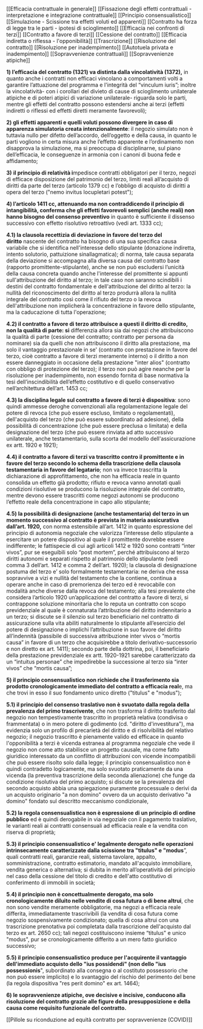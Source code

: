 [[Efficacia contrattuale in generale]]
[[Fissazione degli effetti contrattuali - interpretazione e integrazione contrattuale]]
[[Principio consensualistico]]
[[Simulazione - Scissione tra effetti voluti ed apparenti]]
[[Contratto ha forza di legge tra le parti - ipotesi di scioglimento]]
[[Efficacia nei confronti di terzi]]
[[Contratto a favore di terzi]]
[[Cessione del contratto]]
[[Efficacia indiretta o riflessa - l'opponibilità]]
[[Trascrizione]]
[[Risoluzione del contratto]]
[[Risoluzione per inadempimento]]
[[Autotuela privata e inadempimento]]
[[Sopravvenienze contrattuali]]
[[Sopravvenienze atipiche]]

**1) l’efficacia del contratto (1321) va distinta dalla vincolatività (1372),** in quanto anche i contratti non efficaci vincolano a comportamenti volti a garantire l’attuazione del programma e l'integrità del “vinculum iuris”; inoltre la vincolatività- con i corollari del divieto di cause di scioglimento unilaterale atipiche e di poteri atipici di variazione unilaterale- riguarda solo le parti, mentre gli effetti del contratto possono estendersi anche ai terzi (effetti indiretti o riflessi ed effetti diretti meramente favorevoli);

**2) gli effetti apparenti e quelli voluti possono divergere in caso di apparenza simulatoria creata intenzionalmente**: il negozio simulato non è tuttavia nullo per difetto dell’accordo, dell’oggetto e della causa, in quanto le parti vogliono in certa misura anche l’effetto apparente e l’ordinamento non disapprova la simulazione, ma si preoccupa di disciplinarne, sul piano dell’efficacia, le conseguenze in armonia con i canoni di buona fede e affidamento;

**3)** **il principio di relatività i**mpedisce contratti obbligatori per il terzo, negozi di efficace disposizione del patrimonio del terzo, limiti reali all’acquisto di diritti da parte del terzo (articolo 1379 cc) e l’obbligo di acquisto di diritti a opera del terzo ("nemo invitus locupletari potest");

**4) l’articolo 1411 cc, attenuando ma non contraddicendo il principio di intangibilità, conferma che gli effetti favorevoli semplici (anche reali) non hanno bisogno del consenso preventivo** in quanto è sufficiente il dissenso successivo con effetto risolutivo retroattivo (vedi art. 1333 cc);

**4.1) la clausola recettizia di deviazione in favore del terzo del diritto** nascente del contratto ha bisogno di una sua specifica causa variabile che si identifica nell'interesse dello stipulante (donazione indiretta, intento solutorio, pattuizione sinallagmatica); di norma, tale causa separata della deviazione si accompagna alla diversa causa del contratto base (rapporto promittente-stipulante), anche se non può escludersi l’unicità della causa concreta quando anche l'interesse del promittente si appunti sull'attribuzione del diritto al terzo; in tale caso non saranno scindibili i destini del contratto fondamentale e dell'attribuzione del diritto al terzo: la nullità del riconoscimento del diritto al terzo produrrà allora la nullità integrale del contratto così come il rifiuto del terzo o la revoca dell'attribuzione non implicherà la concentrazione in favore dello stipulante, ma la caducazione di tutta l'operazione;

**4.2) il contratto a favore di terzo attribuisce a questi il diritto di credito, non la qualità di parte: si** differenzia allora sia dai negozi che attribuiscono la qualità di parte (cessione del contratto; contratto per persona da nominare) sia da quelli che non attribuiscono il diritto alla prestazione, ma solo il vantaggio prestazionale in se' (contratto con prestazione in favore del terzo, cioè contratto a favore di terzi meramente interno) o il diritto a non essere danneggiato in occasione della prestazione "inter alios" (contratto con obbligo di protezione del terzo); il terzo non può agire neanche per la risoluzione per inadempimento, non essendo fornita di base normativa la tesi dell’inscindibilità dell’effetto costitutivo e di quello conservativo nell’architettura dell’art. 1453 cc;

**4.3) la disciplina legale sul contratto a favore di terzi è dispositiva**: sono quindi ammesse deroghe convenzionali alla regolamentazione legale del potere di revoca (che può essere escluso, limitato o regolamentati), dell'acquisto del terzo (che può essere subordinato ad adesione), della possibilità di concentrazione (che può essere preclusa o limitata) e della designazione del terzo (che può essere rinviata ad atto successivo unilaterale, anche testamentario, sulla scorta del modello dell'assicurazione ex artt. 1920 e 1921);

**4.4) il contratto a favore di terzi va trascritto contro il promittente e in favore del terzo secondo lo schema della trascrizione della clausola testamentaria in favore del legatario**; non va invece trascritta la dichiarazione di approfittamento, che non ha efficacia reale in quanto consolida un effetto già prodotto; rifiuto e revoca vanno annotati quali condizioni risolutive se producono la risoluzione integrale del contratto, mentre devono essere trascritti come negozi autonomi se producono l’effetto reale della concentrazione in capo allo stipulante;

**4.5) la possibilità di designazione (anche testamentaria) del terzo in un momento successivo al contratto è prevista in materia assicurativa dall’art. 1920,** con norma estensibile all’art. 1412 in quanto espressione del principio di autonomia negoziale che valorizza l’interesse dello stipulante a esercitare un potere dispositivo al quale il promittente dovrebbe essere indifferente; le fattispecie di cui agli articoli 1412 e 1920 sono contratti “inter vivos”, pur se eseguibili solo “post mortem”, perché attribuiscono al terzo diritti autonomi e separati rispetto al patrimonio dello stipulante (vedi comma 3 dell’art. 1412 e comma 2 dell’art. 1920); la clausola di designazione postuma del terzo e’ solo formalmente testamentaria: ne deriva che essa sopravvive a vizi e nullità del testamento che la contiene, continua a operare anche in caso di premorienza dei terzo ed è revocabile con modalità anche diverse dalla revoca del testamento; alla tesi prevalente che considera l’articolo 1920 un’applicazione del contratto a favore di terzi, si contrappone soluzione minoritaria che lo reputa un contratto con scopo previdenziale al quale è connaturata l’attribuzione del diritto indennitario a un terzo; si discute se il silenzio sul terzo beneficiario nel contratto di assicurazione sulla vita abiliti naturalmente lo stipulante all’esercizio del potere di designazione o implichi l’attribuzione in suo favore del diritto all’indennità (passibile di successiva attribuzione inter vivos o “mortis causa” in favore di un terzo che acquisirebbe a titolo derivativo-successorio e non diretto ex art. 1411); secondo parte della dottrina, poi, il beneficiario della prestazione previdenziale ex artt. 1920-1921 sarebbe caratterizzato da un “intuitus personae” che impedirebbe la successione al terzo sia “inter vivos” che “mortis causa”;

**5) il principio consensualistico non richiede che il trasferimento sia prodotto cronologicamente immediato del contratto a efficacia real**e, ma che trovi in esso il suo fondamento unico diretto ("titulus" e "modus");

**5.1) il principio del consenso traslativo non è svuotato dalla regola della prevalenza del primo trascrivente**, che non trasforma il diritto trasferito dal negozio non tempestivamente trascritto in proprietà relativa (condivisa o frammentata) o in mero potere di godimento (cd. "diritto d'investitura"), ma evidenzia solo un profilo di precarietà del diritto e di risolvibilità del relativo negozio; il negozio trascritto è pienamente valido ed efficace in quanto l'opponibilità a terzi è vicenda estranea al programma negoziale che vede il negozio non come atto stabilisce un progetto causale, ma come fatto giuridico interessato da un conflitto di attribuzioni con vicende incompatibili che può essere risolto solo dalla legge; il principio consensualistico non è quindi contradetto logicamente, ma solo svuotato praticamente da una vicenda (la preventiva trascrizione della seconda alienazione) che funge da condizione risolutiva del primo acquisto; si discute se la prevalenza del secondo acquisto abbia una spiegazione puramente processuale o derivi da un acquisto originario "a non domino" ovvero da un acquisto derivativo "a domino" fondato sul descritto meccanismo condizionale,

**5.2) la regola consensualistica non è espressione di un principio di ordine pubblico** ed è quindi derogabile in via negoziale con il pagamento traslativo, le varianti reali ai contratti consensuali ad efficacia reale e la vendita con riserva di proprietà;

**5.3) il principio consensualistico e' legalmente derogato nelle operazioni intrinsecamente caratterizzate dalla scissione tra "titulus" e "modus**”, quali contratti reali, garanzie reali, sistema tavolare, appalto, somministrazione, contratto estimatorio, mandato all'acquisto immobiliare, vendita generica o alternativa; si dubita in merito all’operatività del principio nel caso della cessione del titolo di credito e dell'atto costitutivo di conferimento di immobili in società;

**5**.**4) il principio non è concettualmente derogato, ma solo cronologicamente diluito nelle vendite di cosa futura o di bene altrui**, che non sono vendite meramente obbligatorie, ma negozi a efficacia reale differita, immediatamente trascrivibili (la vendita di cosa futura come negozio sospensivamente condizionato; quella di cosa altrui con una trascrizione prenotativa poi completata dalla trascrizione dell'acquisto dal terzo ex art. 2650 cc); tali negozi costituiscono insieme “titulus" e unico "modus", pur se cronologicamente differito a un mero fatto giuridico successivo;

**5.5) il principio consensualistico produce per l'acquirente il vantaggio dell'immediato acquisto dello "ius possidendi" (non dello "ius possessionis**", subordinato alla consegna o al costituto possessorio che non può essere implicito) e lo svantaggio del rischio del perimento del bene (la regola dispositiva "res perit domino" ex art. 1464);

**6) le sopravvenienze atipiche, ove decisive e incisive, conducono alla risoluzione del contratto grazie alle figure della presupposizione e della causa come requisito funzionale del contratto.**


[[Pillole su riconduzione ad equità contratto per sopravvenienze (COVID)]]
